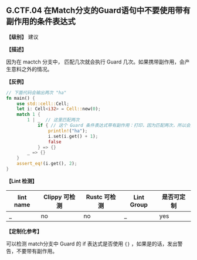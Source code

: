 ## G.CTF.04 在Match分支的Guard语句中不要使用带有副作用的条件表达式

**【级别】** 建议

**【描述】**

因为在 mactch 分支中， 匹配几次就会执行 Guard 几次。如果携带副作用，会产生意料之外的情况。

**【反例】**

```rust
// 下面代码会输出两次 "ha"
fn main() {
    use std::cell::Cell;
    let i: Cell<i32> = Cell::new(0);
    match 1 {
        1 | _  // 这里匹配两次
            if { // 这个 Guard 条件表达式带有副作用：打印，因为匹配两次，所以会执行两次
                println!("ha");
                i.set(i.get() + 1);
                false
            } => {}
        _ => {}
    }
    assert_eq!(i.get(), 2);
}
```

**【Lint 检测】**

| lint name | Clippy 可检测 | Rustc 可检测 | Lint Group | 是否可定制 |
| --------- | ------------- | ------------ | ---------- | ---------- |
| _         | no            | no           | _          | yes        |

**【定制化参考】**

可以检测 match分支中 Guard 的 if 表达式是否使用 `{}` ，如果是的话，发出警告，不要带有副作用。


